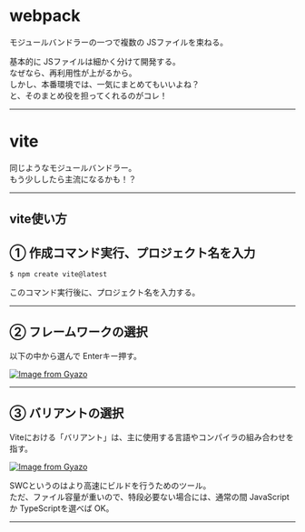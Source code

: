 # webpack
モジュールバンドラーの一つで複数の JSファイルを束ねる。

基本的に JSファイルは細かく分けて開発する。  
なぜなら、再利用性が上がるから。  
しかし、本番環境では、一気にまとめてもいいよね？  
と、そのまとめ役を担ってくれるのがコレ！
***

# vite
同じようなモジュールバンドラー。  
もう少ししたら主流になるかも！？
***

## vite使い方
## ① 作成コマンド実行、プロジェクト名を入力
~~~
$ npm create vite@latest
~~~
このコマンド実行後に、プロジェクト名を入力する。
***

## ② フレームワークの選択
以下の中から選んで Enterキー押す。

[![Image from Gyazo](https://i.gyazo.com/1154852bc0921444301b9382b8147303.png)](https://gyazo.com/1154852bc0921444301b9382b8147303)
***

## ③ バリアントの選択
Viteにおける「バリアント」は、主に使用する言語やコンパイラの組み合わせを指す。

[![Image from Gyazo](https://i.gyazo.com/9aaf3e77b0f1f172c34b97193bbcd6bd.png)](https://gyazo.com/9aaf3e77b0f1f172c34b97193bbcd6bd)

SWCというのはより高速にビルドを行うためのツール。  
ただ、ファイル容量が重いので、特段必要ない場合には、通常の間 JavaScriptか TypeScriptを選べば OK。
***
